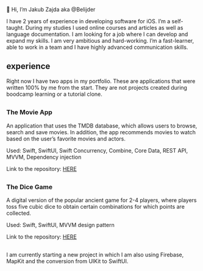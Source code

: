 👋 Hi, I’m Jakub Zajda aka @Belijder

I have 2 years of experience in developing software for iOS. I’m a self-taught. During my studies I used online courses and articles as well as language documentation. I am looking for a job where I can develop and expand my skills. I am very ambitious and hard-working. I’m a fast-learner, able to work in a team and I have highly advanced communication skills.

## experience
Right now I have two apps in my portfolio. These are applications that were written 100% by me from the start. They are not projects created during boodcamp learning or a tutorial clone.

##
### The Movie App
An application that uses the TMDB database, which allows users to browse, search and save movies. In addition, the app recommends movies to watch based on the user’s favorite movies and actors.

Used: Swift, SwiftUI, Swift Concurrency, Combine, Core Data, REST API, MVVM, Dependency injection

Link to the repository: [HERE](https://github.com/Belijder/TheMovie_App)

##

### The Dice Game
A digital version of the popular ancient game for 2-4 players, where players toss five cubic dice to obtain certain combinations for which points are
collected.

Used: Swift, SwiftUI, MVVM design pattern

Link to the repository: [HERE](https://github.com/Belijder/DiceGame_remote)

##

I am currently starting a new project in which I am also using Firebase,
MapKit and the conversion from UIKit to SwiftUI.






<!---
Belijder/Belijder is a ✨ special ✨ repository because its `README.md` (this file) appears on your GitHub profile.
You can click the Preview link to take a look at your changes.

- 👀 I’m interested in mobile development
- 🌱 I’m currently learning ...
- 💞️ I’m looking to collaborate on ...

--->
